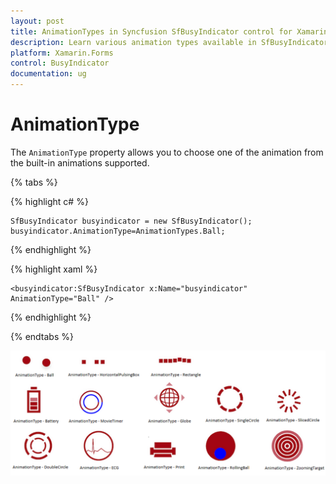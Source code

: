 ```yaml
---
layout: post
title: AnimationTypes in Syncfusion SfBusyIndicator control for Xamarin.Forms
description: Learn various animation types available in SfBusyIndicator
platform: Xamarin.Forms
control: BusyIndicator
documentation: ug
---
```

# AnimationType

The `AnimationType` property allows you to choose one of the animation from the built-in animations supported.

{% tabs %}

{% highlight c# %}

	SfBusyIndicator busyindicator = new SfBusyIndicator();
	busyindicator.AnimationType=AnimationTypes.Ball;
	
{% endhighlight %}

{% highlight xaml %}

	<busyindicator:SfBusyIndicator x:Name="busyindicator" AnimationType="Ball" />

{% endhighlight %}

{% endtabs %}

![](images/Ball.png) 
